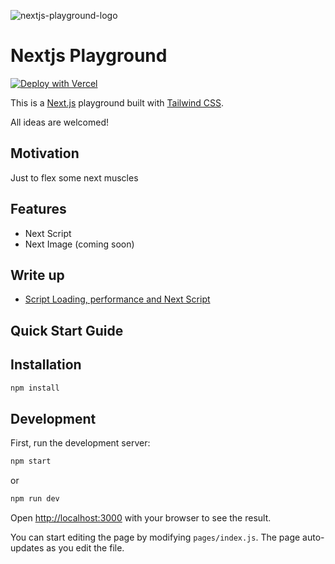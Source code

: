![nextjs-playground-logo](https://nextjs-playground-cyan-chi.vercel.app/static/favicon.svg)

# Nextjs Playground

[![Deploy with Vercel](https://vercel.com/button)](https://vercel.com/new/git/external?repository-url=https://github.com/xd-hearst/nextjs-playground)

This is a [Next.js](https://nextjs.org/) playground built with [Tailwind CSS](https://tailwindcss.com/). 

All ideas are welcomed!

## Motivation

Just to flex some next muscles
## Features

- Next Script
- Next Image (coming soon)
## Write up

- [Script Loading, performance and Next Script](https://dev.to/this-is-learning/script-loading-performance-and-next-script-20d7)

## Quick Start Guide


## Installation

```bash
npm install
```

## Development

First, run the development server:

```bash
npm start
```

or

```bash
npm run dev
```

Open [http://localhost:3000](http://localhost:3000) with your browser to see the result.

You can start editing the page by modifying `pages/index.js`. The page auto-updates as you edit the file.

